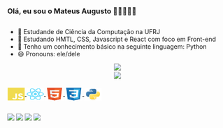 ### Olá, eu sou o Mateus Augusto 👨🏾‍🦱👋🏾
##

- 🎒 Estudande de Ciência da Computação na UFRJ
- 📖 Estudando HMTL, CSS, Javascript e React com foco em Front-end
- 📙 Tenho um conhecimento básico na seguinte linguagem: Python
- 😄 Pronouns: ele/dele

<div align="center">
  <a href="https://github.com/mateusaffonso">
  <img height="180em" src="https://github-readme-stats.vercel.app/api?username=mateusaffonso&show_icons=true&theme=tokyonight&include_all_commits=true&count_private=true"/>
  <br>
  <img height="130em" src="https://github-readme-stats.vercel.app/api/top-langs/?username=mateusaffonso&layout=compact&langs_count=7&theme=tokyonight"/>
</div>
<div style="display: inline_block"><br>
  <img align="center" alt="Matt-Js" height="30" width="40" src="https://raw.githubusercontent.com/devicons/devicon/master/icons/javascript/javascript-plain.svg">
  <img align="center" alt="Matt-React" height="30" width="40" src="https://raw.githubusercontent.com/devicons/devicon/master/icons/react/react-original.svg">
  <img align="center" alt="Matt-HTML" height="30" width="40" src="https://raw.githubusercontent.com/devicons/devicon/master/icons/html5/html5-original.svg">
  <img align="center" alt="Matt-CSS" height="30" width="40" src="https://raw.githubusercontent.com/devicons/devicon/master/icons/css3/css3-original.svg">
  <img align="center" alt="Matt-Python" height="30" width="40" src="https://raw.githubusercontent.com/devicons/devicon/master/icons/python/python-original.svg">
</div>

##

<div>
  <a href="https://www.instagram.com/matteusaffonso/" target="_blank"><img src="https://img.shields.io/badge/-Instagram-%23E4405F?style=for-the-badge&logo=instagram&logoColor=white" target="_blank"></a>
  <a href="https://discord.gg/pDbY76q8Qf" target="_blank"><img src="https://img.shields.io/badge/Discord-7289DA?style=for-the-badge&logo=discord&logoColor=white" target="_blank"></a> 
  <a href = "mailto:mateus.affonso99@gmail.com"><img src="https://img.shields.io/badge/-Gmail-%23333?style=for-the-badge&logo=gmail&logoColor=white" target="_blank"></a>
  <a href="https://www.linkedin.com/in/mateusaffonso/" target="_blank"><img src="https://img.shields.io/badge/-LinkedIn-%230077B5?style=for-the-badge&logo=linkedin&logoColor=white" target="_blank"></a> 
 

</div>
